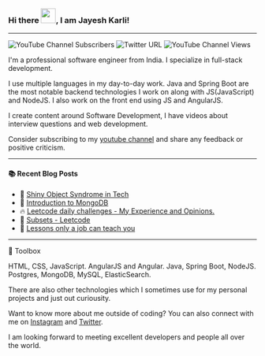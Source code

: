 ### Hi there <img src="https://raw.githubusercontent.com/MartinHeinz/MartinHeinz/master/wave.gif" width="30px">, I am Jayesh Karli! 

---

![YouTube Channel Subscribers](https://img.shields.io/youtube/channel/subscribers/UCBx3lI4R6bRGJhbiu4A_uCA?label=People%20subscribed%20to%20my%20YT%20channel&style=social)
![Twitter URL](https://img.shields.io/twitter/url?label=My%20Twitter%20&style=social&url=https%3A%2F%2Ftwitter.com%2FJayeshKarli)
![YouTube Channel Views](https://img.shields.io/youtube/channel/views/UCBx3lI4R6bRGJhbiu4A_uCA?label=Total%20views%20on%20my%20channel)

I'm a professional software engineer from India. I specialize in full-stack development. 

I use multiple languages in my day-to-day work. Java and Spring Boot are the most notable backend technologies I work on along with JS(JavaScript) and NodeJS. I also work on the front end using JS and AngularJS.

I create content around Software Development, I have videos about interview questions and web development.

Consider subscribing to my [youtube channel](https://www.youtube.com/channel/UCBx3lI4R6bRGJhbiu4A_uCA) and share any feedback or positive criticism.

---

#### :books: Recent Blog Posts
<!-- BLOGPOSTS:START -->
 - 💯 [Shiny Object Syndrome in Tech](https://jayesh-karli.hashnode.dev/shiny-object-syndrome-in-tech)
 - 💫 [Introduction to MongoDB](https://jayesh-karli.hashnode.dev/introduction-to-mongodb)
 - 🔥 [Leetcode daily challenges - My Experience and Opinions.](https://jayesh-karli.hashnode.dev/leetcode-daily-challenges-my-experience-and-opinions)
 - 💯 [Subsets - Leetcode](https://jayesh-karli.hashnode.dev/subsets-leetcode)
 - 🚀 [Lessons only a job can teach you](https://jayesh-karli.hashnode.dev/lessons-only-a-job-can-teach-you)<!-- BLOGPOSTS:END -->

---
🧰 Toolbox

HTML, CSS, JavaScript.
AngularJS and Angular.
Java, Spring Boot, NodeJS.
Postgres, MongoDB, MySQL, ElasticSearch.

There are also other technologies which I sometimes use for my personal projects and just out curiousity.

Want to know more about me outside of coding? 
You can also connect with me on [Instagram](https://www.instagram.com/jrk4real) and [Twitter](https://twitter.com/JayeshKarli).

I am looking forward to meeting excellent developers and people all over the world.

<!--
**kjammes/kjammes** is a ✨ _special_ ✨ repository because its `README.md` (this file) appears on your GitHub profile.

Here are some ideas to get you started:

- 🔭 I’m currently working on ...
- 🌱 I’m currently learning ...
- 👯 I’m looking to collaborate on ...
- 🤔 I’m looking for help with ...
- 💬 Ask me about ...
- 📫 How to reach me: ...
- 😄 Pronouns: ...
- ⚡ Fun fact: ...
-->
